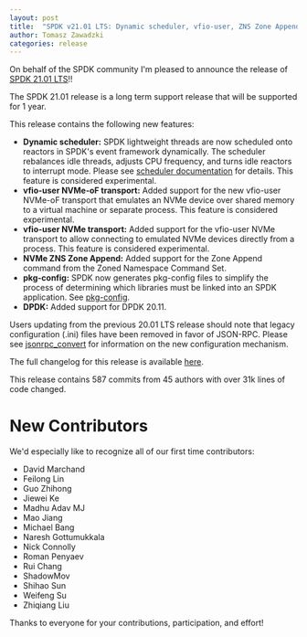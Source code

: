 ```yaml
---
layout: post
title:  "SPDK v21.01 LTS: Dynamic scheduler, vfio-user, ZNS Zone Append"
author: Tomasz Zawadzki
categories: release
---
```


On behalf of the SPDK community I'm pleased to announce the release of [SPDK 21.01 LTS](https://github.com/spdk/spdk/releases/tag/v21.01)!!

The SPDK 21.01 release is a long term support release that will be supported for 1 year.

This release contains the following new features:

- **Dynamic scheduler:** SPDK lightweight threads are now scheduled onto reactors in SPDK's event framework dynamically. The scheduler rebalances idle threads, adjusts CPU frequency, and turns idle reactors to interrupt mode. Please see [scheduler documentation](https://spdk.io/doc/scheduler.html) for details. This feature is considered experimental.
- **vfio-user NVMe-oF transport:** Added support for the new vfio-user NVMe-oF transport that emulates an NVMe device over shared memory to a virtual machine or separate process. This feature is considered experimental.
- **vfio-user NVMe transport:** Added support for the vfio-user NVMe transport to allow connecting to emulated NVMe devices directly from a process. This feature is considered experimental.
- **NVMe ZNS Zone Append:** Added support for the Zone Append command from the Zoned Namespace Command Set.
- **pkg-config:** SPDK now generates pkg-config files to simplify the process of determining which libraries must be linked into an SPDK application. See [pkg-config](https://spdk.io/doc/pkgconfig.html).
- **DPDK:** Added support for DPDK 20.11.

Users updating from the previous 20.01 LTS release should note that legacy configuration (.ini) files have been removed in favor of JSON-RPC. Please see [jsonrpc_convert](https://spdk.io/doc/jsonrpc.html#jsonrpc_convert) for information on the new configuration mechanism.

The full changelog for this release is available [here](https://github.com/spdk/spdk/releases/tag/v21.01).

This release contains 587 commits from 45 authors with over 31k lines of code changed.

# New Contributors

We'd especially like to recognize all of our first time contributors:

- David Marchand
- Feilong Lin
- Guo Zhihong
- Jiewei Ke
- Madhu Adav MJ
- Mao Jiang
- Michael Bang
- Naresh Gottumukkala
- Nick Connolly
- Roman Penyaev
- Rui Chang
- ShadowMov
- Shihao Sun
- Weifeng Su
- Zhiqiang Liu


Thanks to everyone for your contributions, participation, and effort!
